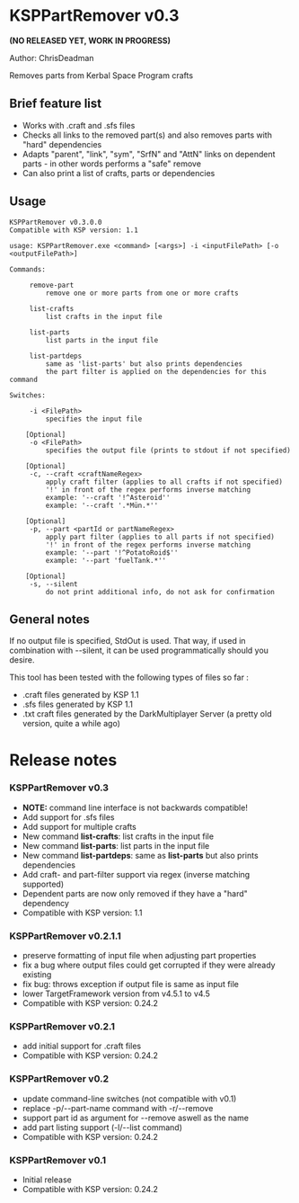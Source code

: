 KSPPartRemover v0.3
=======================
**(NO RELEASED YET, WORK IN PROGRESS)**

Author: ChrisDeadman

Removes parts from Kerbal Space Program crafts

## Brief feature list
* Works with .craft and .sfs files
* Checks all links to the removed part(s) and also removes parts with "hard" dependencies
* Adapts "parent", "link", "sym", "SrfN" and "AttN" links on dependent parts - in other words performs a "safe" remove
* Can also print a list of crafts, parts or dependencies

## Usage
```
KSPPartRemover v0.3.0.0
Compatible with KSP version: 1.1

usage: KSPPartRemover.exe <command> [<args>] -i <inputFilePath> [-o <outputFilePath>]

Commands:

	 remove-part
		 remove one or more parts from one or more crafts

	 list-crafts
		 list crafts in the input file

	 list-parts
		 list parts in the input file

	 list-partdeps
		 same as 'list-parts' but also prints dependencies
		 the part filter is applied on the dependencies for this command

Switches:

	 -i <FilePath>
		 specifies the input file

	[Optional]
	 -o <FilePath>
		 specifies the output file (prints to stdout if not specified)

	[Optional]
	 -c, --craft <craftNameRegex>
		 apply craft filter (applies to all crafts if not specified)
		 '!' in front of the regex performs inverse matching
		 example: '--craft '!^Asteroid''
		 example: '--craft '.*Mün.*''

	[Optional]
	 -p, --part <partId or partNameRegex>
		 apply part filter (applies to all parts if not specified)
		 '!' in front of the regex performs inverse matching
		 example: '--part '!^PotatoRoid$''
		 example: '--part 'fuelTank.*''

	[Optional]
	 -s, --silent
		 do not print additional info, do not ask for confirmation
```

## General notes

If no output file is specified, StdOut is used.
That way, if used in combination with --silent, it can be used programmatically should you desire.

This tool has been tested with the following types of files so far :
* .craft files generated by KSP 1.1
* .sfs files generated by KSP 1.1
* .txt craft files generated by the DarkMultiplayer Server (a pretty old version, quite a while ago)

Release notes
=======================

### KSPPartRemover v0.3
* **NOTE:** command line interface is not backwards compatible!
* Add support for .sfs files
* Add support for multiple crafts
* New command **list-crafts**: list crafts in the input file
* New command **list-parts**: list parts in the input file
* New command **list-partdeps**: same as **list-parts** but also prints dependencies
* Add craft- and part-filter support via regex (inverse matching supported)
* Dependent parts are now only removed if they have a "hard" dependency
* Compatible with KSP version: 1.1

### KSPPartRemover v0.2.1.1
* preserve formatting of input file when adjusting part properties
* fix a bug where output files could get corrupted if they were already existing
* fix bug: throws exception if output file is same as input file
* lower TargetFramework version from v4.5.1 to v4.5
* Compatible with KSP version: 0.24.2

### KSPPartRemover v0.2.1
* add initial support for .craft files
* Compatible with KSP version: 0.24.2

### KSPPartRemover v0.2
* update command-line switches (not compatible with v0.1)
* replace -p/--part-name command with -r/--remove
* support part id as argument for --remove aswell as the name
* add part listing support (-l/--list command)
* Compatible with KSP version: 0.24.2

### KSPPartRemover v0.1
* Initial release
* Compatible with KSP version: 0.24.2
